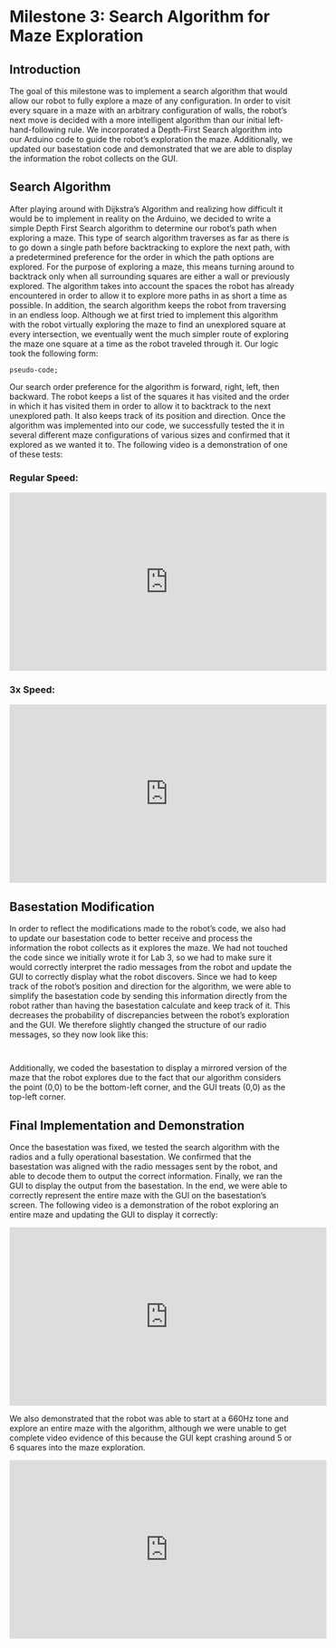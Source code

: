 # Milestone 3: Search Algorithm for Maze Exploration

## Introduction
The goal of this milestone was to implement a search algorithm that would allow our robot to fully explore a maze of any configuration. In order to visit every square in a maze with an arbitrary configuration of walls, the robot’s next move is decided with a more intelligent algorithm than our initial left-hand-following rule. We incorporated a Depth-First Search algorithm into our Arduino code to guide the robot’s exploration the maze. Additionally, we updated our basestation code and demonstrated that we are able to display the information the robot collects on the GUI.

## Search Algorithm
After playing around with Dijkstra’s Algorithm and realizing how difficult it would be to implement in reality on the Arduino, we decided to write a simple Depth First Search algorithm to determine our robot’s path when exploring a maze. This type of search algorithm traverses as far as there is to go down a single path before backtracking to explore the next path, with a predetermined preference for the order in which the path options are explored. For the purpose of exploring a maze, this means turning around to backtrack only when all surrounding squares are either a wall or previously explored. The algorithm takes into account the spaces the robot has already encountered in order to allow it to explore more paths in as short a time as possible. In addition, the search algorithm keeps the robot from traversing in an endless loop. Although we at first tried to implement this algorithm with the robot virtually exploring the maze to find an unexplored square at every intersection, we eventually went the much simpler route of exploring the maze one square at a time as the robot traveled through it. Our logic took the following form:

````
pseudo-code;
````
Our search order preference for the algorithm is forward, right, left, then backward. The robot keeps a list of the squares it has visited and the order in which it has visited them in order to allow it to backtrack to the next unexplored path. It also keeps track of its position and direction. Once the algorithm was implemented into our code, we successfully tested the it in several different maze configurations of various sizes and confirmed that it explored as we wanted it to. The following video is a demonstration of one of these tests:

### Regular Speed:
<iframe width="560" height="315" src="https://www.youtube.com/embed/p1IaieuAFX0" frameborder="0" allow="accelerometer; autoplay; encrypted-media; gyroscope; picture-in-picture" allowfullscreen></iframe>

### 3x Speed:
<iframe width="560" height="315" src="https://www.youtube.com/embed/JbzAFhrltYo" frameborder="0" allow="accelerometer; autoplay; encrypted-media; gyroscope; picture-in-picture" allowfullscreen></iframe>

## Basestation Modification
In order to reflect the modifications made to the robot’s code, we also had to update our basestation code to better receive and process the information the robot collects as it explores the maze. We had not touched the code since we initially wrote it for Lab 3, so we had to make sure it would correctly interpret the radio messages from the robot and update the GUI to correctly display what the robot discovers. Since we had to keep track of the robot’s position and direction for the algorithm, we were able to simplify the basestation code by sending this information directly from the robot rather than having the basestation calculate and keep track of it. This decreases the probability of discrepancies between the robot’s exploration and the GUI. We therefore slightly changed the structure of our radio messages, so they now look like this: 

``
``

Additionally, we coded the basestation to display a mirrored version of the maze that the robot explores due to the fact that our algorithm considers the point (0,0) to be the bottom-left corner, and the GUI treats (0,0) as the top-left corner.

## Final Implementation and Demonstration
Once the basestation was fixed, we tested the search algorithm with the radios and a fully operational basestation. We confirmed that the basestation was aligned with the radio messages sent by the robot, and able to decode them to output the correct information. Finally, we ran the GUI to display the output from the basestation. In the end, we were able to correctly represent the entire maze with the GUI on the basestation’s screen. The following video is a demonstration of the robot exploring an entire maze and updating the GUI to display it correctly:

<iframe width="560" height="315" src="https://www.youtube.com/embed/cKP1L6YakC4" frameborder="0" allow="accelerometer; autoplay; encrypted-media; gyroscope; picture-in-picture" allowfullscreen></iframe>

We also demonstrated that the robot was able to start at a 660Hz tone and explore an entire maze with the algorithm, although we were unable to get complete video evidence of this because the GUI kept crashing around 5 or 6 squares into the maze exploration.

<iframe width="560" height="315" src="https://www.youtube.com/embed/gVXUPPQBTW0" frameborder="0" allow="accelerometer; autoplay; encrypted-media; gyroscope; picture-in-picture" allowfullscreen></iframe>
